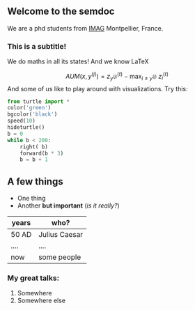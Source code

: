 ## Welcome to the semdoc

We are a phd students from [IMAG](https://imag.umontpellier.fr/) Montpellier, France.

### This is a subtitle!

We do maths in all its states! And we know LaTeX

$$\mathit{AUM}(x, y^{(j)})= z_{y^{(j)}}^{(t)} - \max_{i\neq y^{(j)}}\ z_i^{(t)}$$
And some of us like to play around with visualizations.
Try this:

```python
from turtle import *
color('green')
bgcolor('black')
speed(10)
hideturtle()
b = 0
while b < 200:
	right( b)
	forward(b * 3)
	b = b + 1
```
## A few things

- One thing
- Another **but important** (*is it really?*)

| years | who? |
| ---- | ---- |
| 50 AD | Julius Caesar |
| .... | .... |
| now | some people |

### My great talks:

1. Somewhere
1. Somewhere else
